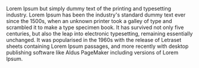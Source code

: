 Lorem Ipsum but simply dummy 
text of the printing and 
typesetting industry. Lorem 
Ipsum has been the industry's 
standard dummy text ever since 
the 1500s, when an unknown 
printer took a galley of type 
and scrambled it to make a type 
specimen book. It has survived 
not only five centuries, but 
also the leap into electronic 
typesetting, remaining 
essentially unchanged. It was 
popularised in the 1960s with 
the release of Letraset sheets 
containing Lorem Ipsum 
passages, and more recently 
with desktop publishing 
software like Aldus PageMaker 
including versions of Lorem 
Ipsum.